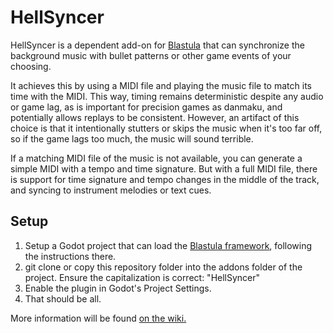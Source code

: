 # HellSyncer

HellSyncer is a dependent add-on for [Blastula](https://github.com/PiecesAB/Blastula) that can synchronize the background music with bullet patterns or other game events of your choosing.

It achieves this by using a MIDI file and playing the music file to match its time with the MIDI. This way, timing remains deterministic despite any audio or game lag, as is important for precision games as danmaku, and potentially allows replays to be consistent.
However, an artifact of this choice is that it intentionally stutters or skips the music when it's too far off, so if the game lags too much, the music will sound terrible.

If a matching MIDI file of the music is not available, you can generate a simple MIDI with a tempo and time signature. But with a full MIDI file, there is support for time signature and tempo changes in the middle of the track, and syncing to instrument melodies or text cues.

## Setup

1. Setup a Godot project that can load the [Blastula framework](https://github.com/PiecesAB/Blastula), following the instructions there.
2. git clone or copy this repository folder into the addons folder of the project. Ensure the capitalization is correct: "HellSyncer"
3. Enable the plugin in Godot's Project Settings.
4. That should be all.

More information will be found [on the wiki.](https://piecesab.github.io/hellsyncer)
